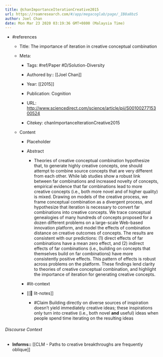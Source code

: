 ```yaml
---
title: @chanImportanceIterationCreative2015
url: https://roamresearch.com/#/app/megacoglab/page/_IB8a8bzS
author: Joel Chan
date: Mon Mar 23 2020 03:19:36 GMT+0800 (Malaysia Time)
---
```


- #references

    - Title: The importance of iteration in creative conceptual combination

    - Meta:

        - Tags: #ref/Paper #D/Solution-Diversity

        - Authored by::  [[Joel Chan]]

        - Year: [[2015]]

        - Publication: Cognition

        - URL: http://www.sciencedirect.com/science/article/pii/S0010027715300524

        - Citekey: chanImportanceIterationCreative2015

    - Content

        - Placeholder

        - Abstract

            - Theories of creative conceptual combination hypothesize that, to generate highly creative concepts, one should attempt to combine source concepts that are very different from each other. While lab studies show a robust link between far combinations and increased novelty of concepts, empirical evidence that far combinations lead to more creative concepts (i.e., both more novel and of higher quality) is mixed. Drawing on models of the creative process, we frame conceptual combination as a divergent process, and hypothesize that iteration is necessary to convert far combinations into creative concepts. We trace conceptual genealogies of many hundreds of concepts proposed for a dozen different problems on a large-scale Web-based innovation platform, and model the effects of combination distance on creative outcomes of concepts. The results are consistent with our predictions: (1) direct effects of far combinations have a mean zero effect, and (2) indirect effects of far combinations (i.e., building on concepts that themselves build on far combinations) have more consistently positive effects. This pattern of effects is robust across problems on the platform. These findings lend clarity to theories of creative conceptual combination, and highlight the importance of iteration for generating creative concepts.

        - #lit-context

        - [[📝 lit-notes]]

            - #Claim Building directly on diverse sources of inspiration doesn’t yield immediately creative ideas; these inspirations only turn into creative (i.e., both novel __and__ useful) ideas when people spend time iterating on the resulting ideas

###### Discourse Context

- **Informs::** [[CLM - Paths to creative breakthroughs are frequently oblique]]
